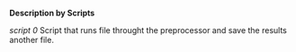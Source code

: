 **Description by Scripts**

*script 0*
Script that runs file throught the preprocessor and save the results another file.
